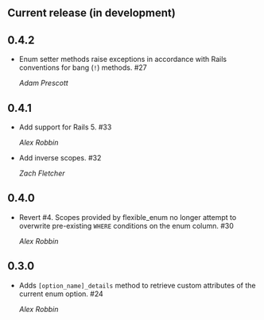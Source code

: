 Current release (in development)
--------------------------------

0.4.2
-----

*   Enum setter methods raise exceptions in accordance with Rails conventions for bang (`!`) methods. #27

    *Adam Prescott*

0.4.1
-----

*   Add support for Rails 5. #33

    *Alex Robbin*

*   Add inverse scopes. #32

    *Zach Fletcher*

0.4.0
-----

*   Revert #4. Scopes provided by flexible_enum no longer attempt to overwrite pre-existing `WHERE` conditions on the enum column. #30

    *Alex Robbin*

0.3.0
-----

*   Adds `[option_name]_details` method to retrieve custom attributes of the
    current enum option. #24

    *Alex Robbin*
